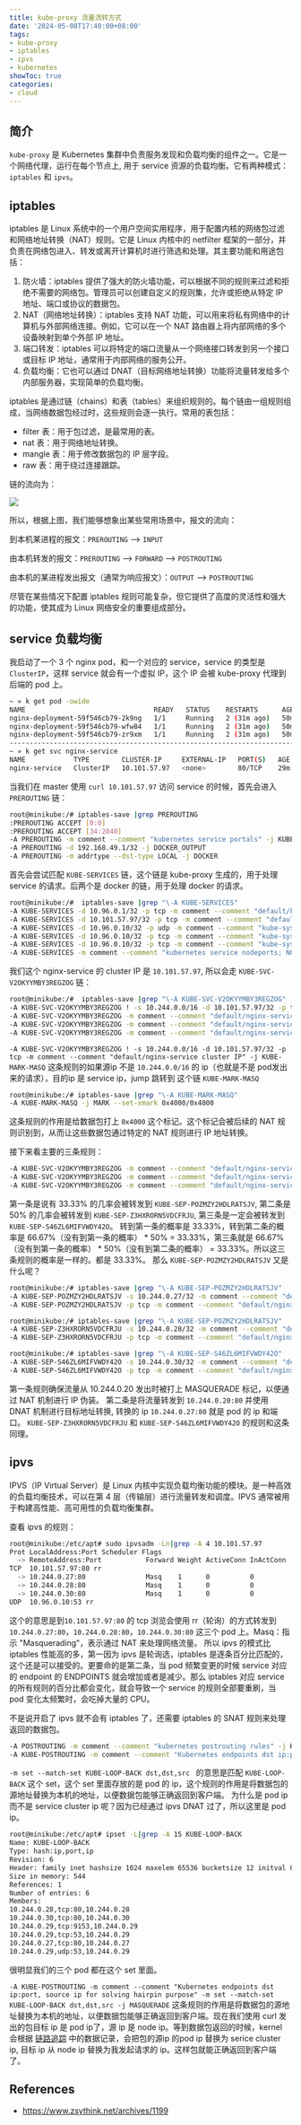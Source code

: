 ```yaml
---
title: kube-proxy 流量流转方式
date: '2024-05-08T17:40:00+08:00'
tags:
- kube-proxy
- iptables
- ipvs
- kubernetes
showToc: true
categories:
- cloud
---
```




## 简介

`kube-proxy` 是 Kubernetes 集群中负责服务发现和负载均衡的组件之一。它是一个网络代理，运行在每个节点上, 用于 service 资源的负载均衡。它有两种模式：`iptables` 和 `ipvs`。

## iptables

iptables 是 Linux 系统中的一个用户空间实用程序，用于配置内核的网络包过滤和网络地址转换（NAT）规则。它是 Linux 内核中的 netfilter 框架的一部分，并负责在网络包进入、转发或离开计算机时进行筛选和处理。其主要功能和用途包括：

1. 防火墙：iptables 提供了强大的防火墙功能，可以根据不同的规则来过滤和拒绝不需要的网络包。管理员可以创建自定义的规则集，允许或拒绝从特定 IP 地址、端口或协议的数据包。
2. NAT（网络地址转换）：iptables 支持 NAT 功能，可以用来将私有网络中的计算机与外部网络连接。例如，它可以在一个 NAT 路由器上将内部网络的多个设备映射到单个外部 IP 地址。
3. 端口转发：iptables 可以将特定的端口流量从一个网络接口转发到另一个接口或目标 IP 地址，通常用于内部网络的服务公开。
4. 负载均衡：它也可以通过 DNAT（目标网络地址转换）功能将流量转发给多个内部服务器，实现简单的负载均衡。

iptables 是通过链（chains）和表（tables）来组织规则的。每个链由一组规则组成，当网络数据包经过时，这些规则会逐一执行。常用的表包括：
- filter 表：用于包过滤，是最常用的表。
- nat 表：用于网络地址转换。
- mangle 表：用于修改数据包的 IP 层字段。
- raw 表：用于绕过连接跟踪。

链的流向为：

![](/images/8e758512-8544-4997-9d2b-d7e9ae72b227.png)

所以，根据上图，我们能够想象出某些常用场景中，报文的流向：

到本机某进程的报文：`PREROUTING` –> `INPUT`

由本机转发的报文：`PREROUTING` –> `FORWARD` –> `POSTROUTING`

由本机的某进程发出报文（通常为响应报文）：`OUTPUT` –> `POSTROUTING`


尽管在某些情况下配置 iptables 规则可能复杂，但它提供了高度的灵活性和强大的功能，使其成为 Linux 网络安全的重要组成部分。



## service 负载均衡

我启动了一个 3 个 nginx pod，和一个对应的 service，service 的类型是 `ClusterIP`，这样 service 就会有一个虚拟 IP，这个 IP 会被 kube-proxy 代理到后端的 pod 上。

```bash
~ » k get pod -owide
NAME                                READY   STATUS    RESTARTS      AGE   IP            NODE       NOMINATED NODE   READINESS GATES
nginx-deployment-59f546cb79-2k9ng   1/1     Running   2 (31m ago)   50m   10.244.0.28   minikube   <none>           <none>
nginx-deployment-59f546cb79-wfw84   1/1     Running   2 (31m ago)   50m   10.244.0.30   minikube   <none>           <none>
nginx-deployment-59f546cb79-zr9xm   1/1     Running   2 (31m ago)   50m   10.244.0.27   minikube   <none>           <none>
----------------------------------------------------------------------------------------------------------------------------------------------------
~ » k get svc nginx-service
NAME            TYPE        CLUSTER-IP     EXTERNAL-IP   PORT(S)   AGE
nginx-service   ClusterIP   10.101.57.97   <none>        80/TCP    29m
```

当我们在 master 使用 `curl 10.101.57.97` 访问 service 的时候，首先会进入 `PREROUTING` 链：

```BASH
root@minikube:/# iptables-save |grep PREROUTING
:PREROUTING ACCEPT [0:0]
:PREROUTING ACCEPT [34:2040]
-A PREROUTING -m comment --comment "kubernetes service portals" -j KUBE-SERVICES
-A PREROUTING -d 192.168.49.1/32 -j DOCKER_OUTPUT
-A PREROUTING -m addrtype --dst-type LOCAL -j DOCKER
```

首先会尝试匹配 `KUBE-SERVICES` 链，这个链是 kube-proxy 生成的，用于处理 service 的请求。后两个是 docker 的链，用于处理 docker 的请求。

```bash
root@minikube:/#  iptables-save |grep "\-A KUBE-SERVICES"
-A KUBE-SERVICES -d 10.96.0.1/32 -p tcp -m comment --comment "default/kubernetes:https cluster IP" -j KUBE-SVC-NPX46M4PTMTKRN6Y
-A KUBE-SERVICES -d 10.101.57.97/32 -p tcp -m comment --comment "default/nginx-service cluster IP" -j KUBE-SVC-V2OKYYMBY3REGZOG
-A KUBE-SERVICES -d 10.96.0.10/32 -p udp -m comment --comment "kube-system/kube-dns:dns cluster IP" -j KUBE-SVC-TCOU7JCQXEZGVUNU
-A KUBE-SERVICES -d 10.96.0.10/32 -p tcp -m comment --comment "kube-system/kube-dns:dns-tcp cluster IP" -j KUBE-SVC-ERIFXISQEP7F7OF4
-A KUBE-SERVICES -d 10.96.0.10/32 -p tcp -m comment --comment "kube-system/kube-dns:metrics cluster IP" -j KUBE-SVC-JD5MR3NA4I4DYORP
-A KUBE-SERVICES -m comment --comment "kubernetes service nodeports; NOTE: this must be the last rule in this chain" -m addrtype --dst-type LOCAL -j KUBE-NODEPORTS
```

我们这个 nginx-service 的 cluster IP 是 `10.101.57.97`, 所以会走 `KUBE-SVC-V2OKYYMBY3REGZOG` 链：

```bash
root@minikube:/#  iptables-save |grep "\-A KUBE-SVC-V2OKYYMBY3REGZOG"
-A KUBE-SVC-V2OKYYMBY3REGZOG ! -s 10.244.0.0/16 -d 10.101.57.97/32 -p tcp -m comment --comment "default/nginx-service cluster IP" -j KUBE-MARK-MASQ
-A KUBE-SVC-V2OKYYMBY3REGZOG -m comment --comment "default/nginx-service -> 10.244.0.27:80" -m statistic --mode random --probability 0.33333333349 -j KUBE-SEP-POZMZY2HDLRATSJV
-A KUBE-SVC-V2OKYYMBY3REGZOG -m comment --comment "default/nginx-service -> 10.244.0.28:80" -m statistic --mode random --probability 0.50000000000 -j KUBE-SEP-Z3HXRORN5VDCFRJU
-A KUBE-SVC-V2OKYYMBY3REGZOG -m comment --comment "default/nginx-service -> 10.244.0.30:80" -j KUBE-SEP-S46ZL6MIFVWDY42O
```

`-A KUBE-SVC-V2OKYYMBY3REGZOG ! -s 10.244.0.0/16 -d 10.101.57.97/32 -p tcp -m comment --comment "default/nginx-service cluster IP" -j KUBE-MARK-MASQ` 这条规则的如果源ip 不是 `10.244.0.0/16` 的 ip（也就是不是 pod发出来的请求），目的ip 是 service ip，jump 跳转到 这个链 `KUBE-MARK-MASQ`

```bash
root@minikube:/# iptables-save |grep "\-A KUBE-MARK-MASQ"
-A KUBE-MARK-MASQ -j MARK --set-xmark 0x4000/0x4000
```

这条规则的作用是给数据包打上 `0x4000` 这个标记。这个标记会被后续的 NAT 规则识别到，从而让这些数据包通过特定的 NAT 规则进行 IP 地址转换。

接下来看主要的三条规则：

```BASH
-A KUBE-SVC-V2OKYYMBY3REGZOG -m comment --comment "default/nginx-service -> 10.244.0.27:80" -m statistic --mode random --probability 0.33333333349 -j KUBE-SEP-POZMZY2HDLRATSJV
-A KUBE-SVC-V2OKYYMBY3REGZOG -m comment --comment "default/nginx-service -> 10.244.0.28:80" -m statistic --mode random --probability 0.50000000000 -j KUBE-SEP-Z3HXRORN5VDCFRJU
-A KUBE-SVC-V2OKYYMBY3REGZOG -m comment --comment "default/nginx-service -> 10.244.0.30:80" -j KUBE-SEP-S46ZL6MIFVWDY42O
```

第一条是说有 33.33% 的几率会被转发到 `KUBE-SEP-POZMZY2HDLRATSJV`, 第二条是 50% 的几率会被转发到 `KUBE-SEP-Z3HXRORN5VDCFRJU`, 第三条是一定会被转发到 `KUBE-SEP-S46ZL6MIFVWDY42O`。
转到第一条的概率是 33.33%，转到第二条的概率是 66.67%（没有到第一条的概率） * 50% = 33.33%，第三条就是 66.67%（没有到第一条的概率） * 50%（没有到第二条的概率） = 33.33%。所以这三条规则的概率是一样的。都是 33.33%。
那么 `KUBE-SEP-POZMZY2HDLRATSJV` 又是什么呢？

```bash
root@minikube:/# iptables-save |grep "\-A KUBE-SEP-POZMZY2HDLRATSJV"
-A KUBE-SEP-POZMZY2HDLRATSJV -s 10.244.0.27/32 -m comment --comment "default/nginx-service" -j KUBE-MARK-MASQ
-A KUBE-SEP-POZMZY2HDLRATSJV -p tcp -m comment --comment "default/nginx-service" -m tcp -j DNAT --to-destination 10.244.0.27:80

root@minikube:/# iptables-save |grep "\-A KUBE-SEP-POZMZY2HDLRATSJV"
-A KUBE-SEP-Z3HXRORN5VDCFRJU -s 10.244.0.28/32 -m comment --comment "default/nginx-service" -j KUBE-MARK-MASQ
-A KUBE-SEP-Z3HXRORN5VDCFRJU -p tcp -m comment --comment "default/nginx-service" -m tcp -j DNAT --to-destination 10.244.0.28:80

root@minikube:/# iptables-save |grep "\-A KUBE-SEP-S46ZL6MIFVWDY42O"
-A KUBE-SEP-S46ZL6MIFVWDY42O -s 10.244.0.30/32 -m comment --comment "default/nginx-service" -j KUBE-MARK-MASQ
-A KUBE-SEP-S46ZL6MIFVWDY42O -p tcp -m comment --comment "default/nginx-service" -m tcp -j DNAT --to-destination 10.244.0.30:80
```

第一条规则确保流量从 10.244.0.20 发出时被打上 MASQUERADE 标记，以便通过 NAT 机制进行 IP 伪装。
第二条是将流量转发到 `10.244.0.20:80` 并使用 DNAT 机制进行目标地址转换, 转换的 ip `10.244.0.27:80` 就是 pod 的 ip 和端口。
`KUBE-SEP-Z3HXRORN5VDCFRJU` 和 `KUBE-SEP-S46ZL6MIFVWDY42O` 的规则和这条同理。

## ipvs

IPVS（IP Virtual Server）是 Linux 内核中实现负载均衡功能的模块。是一种高效的负载均衡技术，可以在第 4 层（传输层）进行流量转发和调度。IPVS 通常被用于构建高性能、高可用性的负载均衡集群。


查看 ipvs 的规则：

```bash
root@minikube:/etc/apt# sudo ipvsadm -Ln|grep -A 4 10.101.57.97
Prot LocalAddress:Port Scheduler Flags
  -> RemoteAddress:Port           Forward Weight ActiveConn InActConn
TCP  10.101.57.97:80 rr
  -> 10.244.0.27:80               Masq    1      0          0
  -> 10.244.0.28:80               Masq    1      0          0
  -> 10.244.0.30:80               Masq    1      0          0
UDP  10.96.0.10:53 rr
```

这个的意思是到`10.101.57.97:80` 的 tcp 浏览会使用 rr（轮询）的方式转发到 `10.244.0.27:80`，`10.244.0.28:80`，`10.244.0.30:80` 这三个 pod 上。Masq：指示 "Masquerading"，表示通过 NAT 来处理网络流量。
所以 ipvs 的模式比 iptables 性能高的多，第一因为 ipvs 是轮询选，iptables 是逐条百分比匹配的，这个还是可以接受的。更要命的是第二条，当 pod 频繁变更的时候 service 对应的 endpoint 的 ENDPOINTS 就会增加或者是减少。那么 iptables 对应 service 的所有规则的百分比都会变化，就会导致一个 service 的规则全部要重刷，当 pod 变化太频繁时，会吃掉大量的 CPU。 

不是说开启了 ipvs 就不会有 iptables 了，还需要 iptables 的 SNAT 规则来处理返回的数据包。

```bash
-A POSTROUTING -m comment --comment "kubernetes postrouting rules" -j KUBE-POSTROUTING
-A KUBE-POSTROUTING -m comment --comment "Kubernetes endpoints dst ip:port, source ip for solving hairpin purpose" -m set --match-set KUBE-LOOP-BACK dst,dst,src -j MASQUERADE
```

`-m set --match-set KUBE-LOOP-BACK dst,dst,src ` 的意思是匹配 `KUBE-LOOP-BACK` 这个 set，这个 set 里面存放的是 pod 的 ip，这个规则的作用是将数据包的源地址替换为本机的地址，以便数据包能够正确返回到客户端。
为什么是 pod ip 而不是 service cluster ip 呢？因为已经通过 ipvs DNAT 过了，所以这里是 pod ip。

```bash
root@minikube:/etc/apt# ipset -L|grep -A 15 KUBE-LOOP-BACK
Name: KUBE-LOOP-BACK
Type: hash:ip,port,ip
Revision: 6
Header: family inet hashsize 1024 maxelem 65536 bucketsize 12 initval 0xe4e21451
Size in memory: 544
References: 1
Number of entries: 6
Members:
10.244.0.28,tcp:80,10.244.0.28
10.244.0.30,tcp:80,10.244.0.30
10.244.0.29,tcp:9153,10.244.0.29
10.244.0.29,tcp:53,10.244.0.29
10.244.0.27,tcp:80,10.244.0.27
10.244.0.29,udp:53,10.244.0.29

```

很明显我们的三个 pod 都在这个 set 里面。

`-A KUBE-POSTROUTING -m comment --comment "Kubernetes endpoints dst ip:port, source ip for solving hairpin purpose" -m set --match-set KUBE-LOOP-BACK dst,dst,src -j MASQUERADE` 
这条规则的作用是将数据包的源地址替换为本机的地址，以便数据包能够正确返回到客户端。现在我们使用 curl 发出的包目标 ip 是 pod ip了，源 ip 是 node ip。等到数据包返回的时候，kernel 会根据 [链路追踪](https://baike.baidu.com/item/conntrack/11034728) 中的数据记录，会把包的源ip 的pod ip 替换为 serice cluster ip, 目标 ip 从 node ip 替换为我发起请求的 ip。这样包就能正确返回到客户端了。


## References
- https://www.zsythink.net/archives/1199